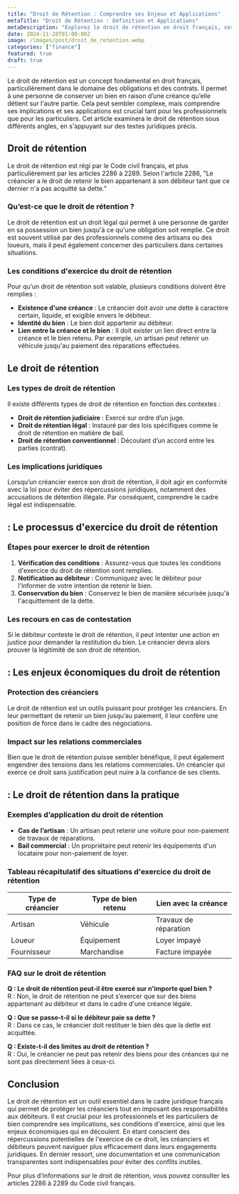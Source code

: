 ```yaml
---
title: "Droit de Rétention : Comprendre ses Enjeux et Applications"
metaTitle: "Droit de Rétention : Définition et Applications"
metaDescription: "Explorez le droit de rétention en droit français, ses implications et ses applications pratiques."
date: 2024-11-28T01:00:00Z
image: /images/post/droit_de_retention.webp
categories: ["finance"]
featured: true
draft: true
---
```


Le droit de rétention est un concept fondamental en droit français, particulièrement dans le domaine des obligations et des contrats. Il permet à une personne de conserver un bien en raison d’une créance qu’elle détient sur l'autre partie. Cela peut sembler complexe, mais comprendre ses implications et ses applications est crucial tant pour les professionnels que pour les particuliers. Cet article examinera le droit de rétention sous différents angles, en s'appuyant sur des textes juridiques précis.

## Droit de rétention

Le droit de rétention est régi par le Code civil français, et plus particulièrement par les articles 2286 à 2289. Selon l'article 2286, "Le créancier a le droit de retenir le bien appartenant à son débiteur tant que ce dernier n'a pas acquitté sa dette." 

### Qu’est-ce que le droit de rétention ?

Le droit de rétention est un droit légal qui permet à une personne de garder en sa possession un bien jusqu'à ce qu'une obligation soit remplie. Ce droit est souvent utilisé par des professionnels comme des artisans ou des loueurs, mais il peut également concerner des particuliers dans certaines situations.

### Les conditions d'exercice du droit de rétention

Pour qu’un droit de rétention soit valable, plusieurs conditions doivent être remplies :
- **Existence d'une créance** : Le créancier doit avoir une dette à caractère certain, liquide, et exigible envers le débiteur.
- **Identité du bien** : Le bien doit appartenir au débiteur.
- **Lien entre la créance et le bien** : Il doit exister un lien direct entre la créance et le bien retenu. Par exemple, un artisan peut retenir un véhicule jusqu'au paiement des réparations effectuées.

## Le droit de rétention

### Les types de droit de rétention

Il existe différents types de droit de rétention en fonction des contextes :
- **Droit de rétention judiciaire** : Exercé sur ordre d’un juge.
- **Droit de rétention légal** : Instauré par des lois spécifiques comme le droit de rétention en matière de bail.
- **Droit de rétention conventionnel** : Découlant d’un accord entre les parties (contrat).

### Les implications juridiques

Lorsqu’un créancier exerce son droit de rétention, il doit agir en conformité avec la loi pour éviter des répercussions juridiques, notamment des accusations de détention illégale. Par conséquent, comprendre le cadre légal est indispensable.

##  : Le processus d'exercice du droit de rétention

### Étapes pour exercer le droit de rétention

1. **Vérification des conditions** : Assurez-vous que toutes les conditions d'exercice du droit de rétention sont remplies.
2. **Notification au débiteur** : Communiquez avec le débiteur pour l'informer de votre intention de retenir le bien.
3. **Conservation du bien** : Conservez le bien de manière sécurisée jusqu'à l'acquittement de la dette.

### Les recours en cas de contestation

Si le débiteur conteste le droit de rétention, il peut intenter une action en justice pour demander la restitution du bien. Le créancier devra alors prouver la légitimité de son droit de rétention.

##  : Les enjeux économiques du droit de rétention

### Protection des créanciers

Le droit de rétention est un outils puissant pour protéger les créanciers. En leur permettant de retenir un bien jusqu’au paiement, il leur confère une position de force dans le cadre des négociations. 

### Impact sur les relations commerciales

Bien que le droit de rétention puisse sembler bénéfique, il peut également engendrer des tensions dans les relations commerciales. Un créancier qui exerce ce droit sans justification peut nuire à la confiance de ses clients.

##  : Le droit de rétention dans la pratique

### Exemples d’application du droit de rétention

- **Cas de l’artisan** : Un artisan peut retenir une voiture pour non-paiement de travaux de réparations.
- **Bail commercial** : Un propriétaire peut retenir les équipements d'un locataire pour non-paiement de loyer.

### Tableau récapitulatif des situations d'exercice du droit de rétention

| Type de créancier | Type de bien retenu | Lien avec la créance        |
|-------------------|---------------------|-----------------------------|
| Artisan           | Véhicule            | Travaux de réparation       |
| Loueur            | Équipement          | Loyer impayé                |
| Fournisseur       | Marchandise         | Facture impayée            |

### FAQ sur le droit de rétention

**Q : Le droit de rétention peut-il être exercé sur n'importe quel bien ?**  
R : Non, le droit de rétention ne peut s’exercer que sur des biens appartenant au débiteur et dans le cadre d'une créance légale.

**Q : Que se passe-t-il si le débiteur paie sa dette ?**  
R : Dans ce cas, le créancier doit restituer le bien dès que la dette est acquittée.

**Q : Existe-t-il des limites au droit de rétention ?**  
R : Oui, le créancier ne peut pas retenir des biens pour des créances qui ne sont pas directement liées à ceux-ci.

## Conclusion

Le droit de rétention est un outil essentiel dans le cadre juridique français qui permet de protéger les créanciers tout en imposant des responsabilités aux débiteurs. Il est crucial pour les professionnels et les particuliers de bien comprendre ses implications, ses conditions d'exercice, ainsi que les enjeux économiques qui en découlent. En étant conscient des répercussions potentielles de l'exercice de ce droit, les créanciers et débiteurs peuvent naviguer plus efficacement dans leurs engagements juridiques. En dernier ressort, une documentation et une communication transparentes sont indispensables pour éviter des conflits inutiles.

Pour plus d'informations sur le droit de rétention, vous pouvez consulter les articles 2286 à 2289 du Code civil français.
```